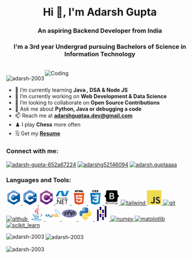 <h1 align="center">Hi 👋, I'm Adarsh Gupta</h1>
<h3 align="center">An aspiring Backend Developer from India</h3>
<h3 align="center">I'm a 3rd year Undergrad pursuing Bachelors of Science in Information Technology</h3>
<br>
<img align="right" alt="Coding" width="400" src="https://camo.githubusercontent.com/c1dcb74cc1c1835b1d716f5051499a2814c683c806b15f04b0eba492863703e9/68747470733a2f2f63646e2e6472696262626c652e636f6d2f75736572732f3733303730332f73637265656e73686f74732f363538313234332f6176656e746f2e676966">

<p align="left">
  <img
    src="https://komarev.com/ghpvc/?username=adarsh-2003&label=Profile%20views&color=0e75b6&style=flat"
    alt="adarsh-2003"
  />
</p>


- 🌱 I’m currently learning **Java , DSA & Node JS**
- 🔭 I’m currently working on **Web Development & Data Science** 
- 👯 I’m looking to collaborate on **Open Source Contributions** 
- 💬 Ask me about **Python, Java or debugging a code**
- 📫 Reach me at **adarshguptaa.dev@gmail.com**
- ♟️ I play **Chess** more often
- 🗒️ Get my <a href="https://drive.google.com/file/d/1Kkp1ma6YPkhEhFiZ0TEY11MqS1p9Tyyr/view?usp=sharing" target="_blank">**Resume**</a>


<h3 align="left">Connect with me:</h3>
<p align="left">
  <a href="https://linkedin.com/in/adarsh-gupta-652a67224" target="blank"
    ><img
      align="center"
      src="https://raw.githubusercontent.com/rahuldkjain/github-profile-readme-generator/master/src/images/icons/Social/linked-in-alt.svg"
      alt="adarsh-gupta-652a67224"
      height="30"
      width="40"
  /></a>
  <a href="https://twitter.com/adarshgupta_dev" target="blank"
    >
    <img
      align="center"
      src="https://raw.githubusercontent.com/rahuldkjain/github-profile-readme-generator/master/src/images/icons/Social/twitter.svg"
      alt="adarshg52146094"
      height="30"
      width="40"
  /></a>
  <a href="https://instagram.com/adarsh.guptaaaa" target="blank"
    ><img
      align="center"
      src="https://raw.githubusercontent.com/rahuldkjain/github-profile-readme-generator/master/src/images/icons/Social/instagram.svg"
      alt="adarsh.guptaaaa"
      height="30"
      width="40"
  /></a>
</p>
<h3 align="left">Languages and Tools:</h3>
<p align="left">

  <a href="https://www.cprogramming.com/" target="_blank" rel="noreferrer">
    <img
      src="https://raw.githubusercontent.com/devicons/devicon/master/icons/c/c-original.svg"
      alt="c"
      width="40"
      height="40"
    />
  </a>
  <a href="https://www.w3schools.com/cpp/" target="_blank" rel="noreferrer">
    <img
      src="https://raw.githubusercontent.com/devicons/devicon/master/icons/cplusplus/cplusplus-original.svg"
      alt="cplusplus"
      width="40"
      height="40"
    />

  </a>
  <a href="https://www.w3schools.com/cs/" target="_blank" rel="noreferrer">
    <img
      src="https://raw.githubusercontent.com/devicons/devicon/master/icons/csharp/csharp-original.svg"
      alt="csharp"
      width="40"
      height="40"
    />
  </a>
  <a href="https://dotnet.microsoft.com/" target="_blank" rel="noreferrer">
    <img
      src="https://raw.githubusercontent.com/devicons/devicon/master/icons/dot-net/dot-net-original-wordmark.svg"
      alt="dotnet"
      width="40"
      height="40"
    />
  </a>
  <a href="https://www.w3.org/html/" target="_blank" rel="noreferrer">
    <img
      src="https://raw.githubusercontent.com/devicons/devicon/master/icons/html5/html5-original-wordmark.svg"
      alt="html5"
      width="40"
      height="40"
    />
  </a>
  <a href="https://www.w3schools.com/css/" target="_blank" rel="noreferrer">
    <img
      src="https://raw.githubusercontent.com/devicons/devicon/master/icons/css3/css3-original-wordmark.svg"
      alt="css3"
      width="40"
      height="40"
    />
  </a>

  <a href="https://getbootstrap.com" target="_blank" rel="noreferrer">
    <img
      src="https://raw.githubusercontent.com/devicons/devicon/master/icons/bootstrap/bootstrap-plain-wordmark.svg"
      alt="bootstrap"
      width="40"
      height="40"
    />
  </a>
  <a href="https://tailwindcss.com/" target="_blank" rel="noreferrer">
    <img
      src="https://www.vectorlogo.zone/logos/tailwindcss/tailwindcss-icon.svg"
      alt="tailwind"
      width="40"
      height="40"
    />
  </a>
    <a
    href="https://developer.mozilla.org/en-US/docs/Web/JavaScript" target="_blank" rel="noreferrer">
    <img
      src="https://raw.githubusercontent.com/devicons/devicon/master/icons/javascript/javascript-original.svg"
      alt="javascript"
      width="40"
      height="40"
    />
  </a>
  <a href="https://git-scm.com/" target="_blank" rel="noreferrer">
    <img
      src="https://www.vectorlogo.zone/logos/git-scm/git-scm-icon.svg"
      alt="git"
      width="40"
      height="40"
    />
  </a>
  <a href="https://github.com/" target="_blank" rel="noreferrer">
    <img
      src="https://seeklogo.com/images/G/github-logo-2E3852456C-seeklogo.com.png"
      alt="github"
      width="40"
      height="40"
    />
  </a>
  <a href="https://www.java.com" target="_blank" rel="noreferrer">
    <img
      src="https://raw.githubusercontent.com/devicons/devicon/master/icons/java/java-original.svg"
      alt="java"
      width="40"
      height="40"
    />
  </a>

  <a href="https://www.mysql.com/" target="_blank" rel="noreferrer">
    <img
      src="https://raw.githubusercontent.com/devicons/devicon/master/icons/mysql/mysql-original-wordmark.svg"
      alt="mysql"
      width="40"
      height="40"
    />
  </a>
    <a href="https://www.php.net" target="_blank" rel="noreferrer">
    <img
      src="https://raw.githubusercontent.com/devicons/devicon/master/icons/php/php-original.svg"
      alt="php"
      width="40"
      height="40"
    />
  </a>
  <a href="https://www.python.org" target="_blank" rel="noreferrer">
    <img
      src="https://raw.githubusercontent.com/devicons/devicon/master/icons/python/python-original.svg"
      alt="python"
      width="40"
      height="40"
    />
  </a>
  <a href="https://pandas.pydata.org/" target="_blank" rel="noreferrer">
    <img
      src="https://raw.githubusercontent.com/devicons/devicon/2ae2a900d2f041da66e950e4d48052658d850630/icons/pandas/pandas-original.svg"
      alt="pandas"
      width="40"
      height="40"
    />
  </a>
  <a href="https://numpy.org/" target="_blank" rel="noreferrer">
    <img
      src="https://user-images.githubusercontent.com/98330/64479472-4b35c900-d16c-11e9-8d49-71fc02cd539f.png"
      alt="numpy"
      width="40"
      height="40"
    />
  </a>
  <a href="https://matplotlib.org/" target="_blank" rel="noreferrer">
    <img
      src="https://image.pngaaa.com/242/4152242-middle.png"
      alt="matplotlib"
      width="40"
      height="40"
    />
  </a>

  <a href="https://scikit-learn.org/" target="_blank" rel="noreferrer">
    <img
      src="https://upload.wikimedia.org/wikipedia/commons/0/05/Scikit_learn_logo_small.svg"
      alt="scikit_learn"
      width="40"
      height="40"
    />
  </a>
</p>
</p>

<p>
  <img
    align="left"
    src="https://github-readme-stats.vercel.app/api/top-langs?username=adarsh-2003&show_icons=true&locale=en&layout=compact&theme=tokyonight"
    alt="adarsh-2003"
  />
</p>

<p>
  &nbsp;<img
    align="center"
    src="https://github-readme-stats.vercel.app/api?username=adarsh-2003&show_icons=true&locale=en&theme=tokyonight"
    alt="adarsh-2003"
  />
</p>

<p>
  <img
    align="center"
    src="https://github-readme-streak-stats.herokuapp.com/?user=adarsh-2003&&theme=tokyonight"
    alt="adarsh-2003"
  />
</p>
